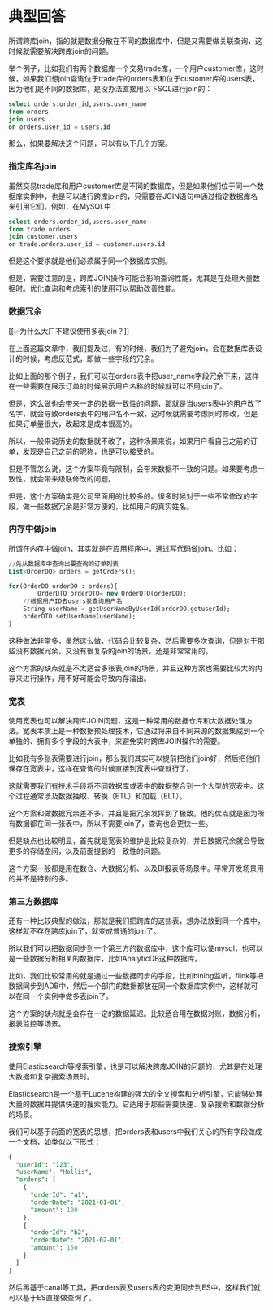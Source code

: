 # 典型回答


所谓跨库join，指的就是数据分散在不同的数据库中，但是又需要做关联查询，这时候就需要解决跨库join的问题。



举个例子，比如我们有两个数据库一个交易trade库，一个用户customer库，这时候，如果我们想join查询位于trade库的orders表和位于customer库的users表，因为他们是不同的数据库，是没办法直接用以下SQL进行join的：



```sql
select orders.order_id,users.user_name 
from orders
join users
on orders.user_id = users.id
```



那么，如果要解决这个问题，可以有以下几个方案。



### 指定库名join


虽然交易trade库和用户customer库是不同的数据库，但是如果他们位于同一个数据库实例中，也是可以进行跨库join的，只需要在JOIN语句中通过指定数据库名来引用它们。例如，在MySQL中：



```sql
select orders.order_id,users.user_name 
from trade.orders
join customer.users
on trade.orders.user_id = customer.users.id
```



但是这个要求就是他们必须属于同一个数据库实例。



但是，需要注意的是，跨库JOIN操作可能会影响查询性能，尤其是在处理大量数据时。优化查询和考虑索引的使用可以帮助改善性能。



### 数据冗余


[[✅为什么大厂不建议使用多表join？]]



在上面这篇文章中，我们提及过，有的时候，我们为了避免join，会在数据库表设计的时候，考虑反范式，即做一些字段的冗余。



比如上面的那个例子，我们可以在orders表中把user_name字段冗余下来，这样在一些需要在展示订单的时候展示用户名称的时候就可以不用join了。



但是，这么做也会带来一定的数据一致性的问题，那就是当users表中的用户改了名字，就会导致orders表中的用户名不一致，这时候就需要考虑同时修改，但是如果订单量很大，改起来是成本很高的。



所以，一般来说历史的数据就不改了，这种场景来说，如果用户看自己之前的订单，发现是自己之前的昵称，也是可以接受的。



但是不管怎么说，这个方案毕竟有限制，会带来数据不一致的问题。如果要考虑一致性，就会带来级联修改的问题。



但是，这个方案确实是公司里面用的比较多的。很多时候对于一些不常修改的字段，做一些数据冗余是非常方便的，比如用户的真实姓名。



### 内存中做join


所谓在内存中做join，其实就是在应用程序中，通过写代码做join。比如：



```sql
//先从数据库中查询出要查询的订单列表
List<OrderDO> orders = getOrders();

for(OrderDO orderDO : orders){
		OrderDTO orderDTO= new OrderDTO(orderDO);
    //根据用户ID去users表查询用户名
    String userName = getUserNameByUserId(orderDO.getuserId);
    orderDTO.setUserName(userName);
}
```



这种做法非常多，虽然这么做，代码会比较复杂，然后需要多次查询，但是对于那些没有数据冗余，又没有很复杂的join的场景，还是非常常用的。



这个方案的缺点就是不太适合多张表join的场景，并且这种方案也需要比较大的内存来进行操作，用不好可能会导致内存溢出。





### 宽表


使用宽表也可以解决跨库JOIN问题，这是一种常用的数据仓库和大数据处理方法。宽表本质上是一种数据预处理技术，它通过将来自不同来源的数据集成到一个单独的、拥有多个字段的大表中，来避免实时跨库JOIN操作的需要。



比如我有多张表需要进行join，那么我们其实可以提前把他们join好，然后把他们保存在宽表中，这样在查询的时候直接到宽表中查就行了。



这就需要我们有技术手段将不同数据库或表中的数据整合到一个大型的宽表中。这个过程通常涉及数据抽取、转换（ETL）和加载（ELT）。



这个方案和做数据冗余差不多，并且是把冗余发挥到了极致。他的优点就是因为所有数据都在同一张表中，所以不需要join了，查询也会更快一些。



但是缺点也比较明显，首先就是宽表的维护是比较复杂的，并且数据冗余就会导致更多的存储空间，以及前面提到的一致性的问题。



这个方案一般都是用在数仓、大数据分析、以及BI报表等场景中。平常开发场景用的并不是特别的多。





### 第三方数据库


还有一种比较典型的做法，那就是我们把跨库的这些表，想办法放到同一个库中，这样就不存在跨库join了，就变成普通的join了。



所以我们可以把数据同步到一个第三方的数据库中，这个库可以使mysql，也可以是一些数据分析相关的数据库，比如AnalyticDB这种数据库。



比如，我们比较常用的就是通过一些数据同步的手段，比如binlog监听，flink等把数据同步到ADB中，然后一个部门的数据都放在同一个数据库实例中，这样就可以在同一个实例中做多表join了。



这个方案的缺点就是会存在一定的数据延迟。比较适合用在数据对账，数据分析，报表监控等场景。





### 搜索引擎


使用Elasticsearch等搜索引擎，也是可以解决跨库JOIN的问题的，尤其是在处理大数据和复杂搜索场景时。



Elasticsearch是一个基于Lucene构建的强大的全文搜索和分析引擎，它能够处理大量的数据并提供快速的搜索能力。它适用于那些需要快速、复杂搜索和数据分析的场景。



我们可以基于前面的宽表的思想，把orders表和users中我们关心的所有字段做成一个文档，如类似以下形式：



```sql
{
  "userId": "123",
  "userName": "Hollis",
  "orders": [
    {
      "orderId": "a1",
      "orderDate": "2021-01-01",
      "amount": 100
    },
    {
      "orderId": "b2",
      "orderDate": "2021-02-01",
      "amount": 150
    }
  ]
}

```



然后再基于canal等工具，把orders表及users表的变更同步到ES中，这样我们就可以基于ES直接做查询了。

